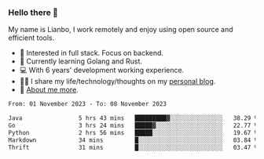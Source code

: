 ### Hello there 👋

My name is Lianbo, I work remotely and enjoy using open source and efficient tools.

- 🔭 Interested in full stack. Focus on backend.
- 🌱 Currently learning Golang and Rust.
- 💻 With 6 years' development working experience.
- ✍🏻 I share my life/technology/thoughts on my [personal blog](https://godruoyi.com).
- 👒 [About me more](https://godruoyi.com/posts/About-godruoyi).

<!--START_SECTION:waka-->

```txt
From: 01 November 2023 - To: 08 November 2023

Java                5 hrs 43 mins   █████████▓░░░░░░░░░░░░░░░   38.29 %
Go                  3 hrs 24 mins   █████▓░░░░░░░░░░░░░░░░░░░   22.77 %
Python              2 hrs 56 mins   █████░░░░░░░░░░░░░░░░░░░░   19.67 %
Markdown            34 mins         █░░░░░░░░░░░░░░░░░░░░░░░░   03.84 %
Thrift              31 mins         █░░░░░░░░░░░░░░░░░░░░░░░░   03.47 %
```

<!--END_SECTION:waka-->
